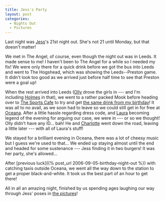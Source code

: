 ```yaml
---
title: Jess's Party
layout: post
categories:
  - Nights Out
  - Pictures
---
```

Last night was [Jess](https://pictures.scholesmafia.co.uk/index.php/?profile=2)'s 21st night out. She's not 21 until Monday, but that doesn't matter!

We met in The Angel, of course, even though the night out was in Leeds. It made sense to me! I haven't been to The Angel for a while so I needed my fix! We were only there for a quick drink before we got the bus into Leeds and went to The Hogshead, which was showing the Leeds--Preston game. It didn't look too good as we arrived just before half time to see that Preston were a goal up!

When the rest arrived into Leeds ([Olly](https://pictures.scholesmafia.co.uk/index.php/?profile=10) drove the girls in --- and I'm including [Holmes](https://pictures.scholesmafia.co.uk/index.php/?profile=9) in that), we went to a rather packed Mook before heading over to [The Sports Cafe](http://thesportscafe.net/locationdetail.cfm?venueID=6) to try and get [the same drink from my birthday](https://pictures.scholesmafia.co.uk/index.php/2006/09/04.09.06_05.09.06-leeds/dscf0038.jpg)! It was all to no avail, as we soon had to leave so we could still get in for free at [Oceana](https://www.oceanaclubs.com/). After a little hassle regarding dress code, and [Laura](https://pictures.scholesmafia.co.uk/index.php/?profile=163) becoming legend of the evening for arguing our case, we were in --- or so we thought! Olly didn't have any ID... bah! He and [Charlotte](https://pictures.scholesmafia.co.uk/index.php/?profile=11) went down the road, leaving a little later --- with all of Laura's stuff!

We stayed for a brilliant evening in Oceana, there was a lot of cheesy music but I guess we're used to that... We ended up staying almost until the end and headed for some sustenance --- Jess finding it in two burgers! It was her party, she's allowed...

After [previous luck]({% post_url 2006-09-05-birthday-night-out %}) with catching taxis outside Oceana, we went all the way down to the station to get a proper black-and-white. It took us the best part of an hour to get there!

All in all an amazing night, finished by us spending ages laughing our way through Jess' poses in [the pictures](https://pictures.scholesmafia.co.uk/index.php/2007/03/30.03.07_31.03.07-jess'-birthday/)!